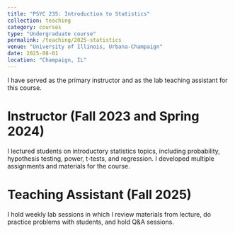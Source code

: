 ```yaml
---
title: "PSYC 235: Introduction to Statistics"
collection: teaching
category: courses
type: "Undergraduate course"
permalink: /teaching/2025-statistics
venue: "University of Illinois, Urbana-Champaign"
date: 2025-08-01
location: "Champaign, IL"
---
```


I have served as the primary instructor and as the lab teaching assistant for this course. 

Instructor (Fall 2023 and Spring 2024)
======
I lectured students on introductory statistics topics, including probability, hypothesis testing, power, t-tests, and regression. I developed multiple assignments and materials for the course. 

Teaching Assistant (Fall 2025)
======
I hold weekly lab sessions in which I review materials from lecture, do practice problems with students, and hold Q\&A sessions. 

